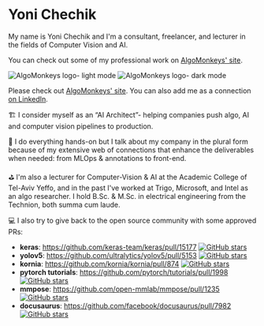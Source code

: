 # Yoni Chechik

My name is Yoni Chechik and I'm a consultant, freelancer, and lecturer in the fields of Computer Vision and AI.

You can check out some of my professional work on [AlgoMonkeys' site](http://www.algomonkeys.io).

![AlgoMonkeys logo- light mode](https://user-images.githubusercontent.com/16686924/190356138-03c07c74-c719-4be2-aeb6-1cf79d38fa9f.svg#gh-light-mode-only)
![AlgoMonkeys logo- dark mode](https://user-images.githubusercontent.com/16686924/190356929-3e0766f4-4f90-4da2-a346-edeec893a830.svg#gh-dark-mode-only)

Please check out [AlgoMonkeys' site](http://www.algomonkeys.io). You can also add me as a connection [on LinkedIn](https://www.linkedin.com/in/yoni-chechik/).

🏗️ I consider myself as an “AI Architect”- helping companies push algo, AI and computer vision pipelines to production.

💪 I do everything hands-on but I talk about my company in the plural form because of my extensive web of connections that enhance the deliverables when needed: from MLOps & annotations to front-end.

⛳ I'm also a lecturer for Computer-Vision & AI at the Academic College of Tel-Aviv Yeffo, and in the past I've worked at Trigo, Microsoft, and Intel as an algo researcher. I hold B.Sc. & M.Sc. in electrical engineering from the Technion, both summa cum laude.

💻 I also try to give back to the open source community with some approved PRs:

- **keras**: https://github.com/keras-team/keras/pull/15177 [![GitHub stars](https://badgen.net/github/stars/keras-team/keras)](https://GitHub.com/keras-team/keras/stargazers/)
- **yolov5**: https://github.com/ultralytics/yolov5/pull/5153 [![GitHub stars](https://badgen.net/github/stars/ultralytics/yolov5)](https://GitHub.com/ultralytics/yolov5/stargazers/)
- **kornia**: https://github.com/kornia/kornia/pull/874 [![GitHub stars](https://badgen.net/github/stars/kornia/kornia)](https://GitHub.com/kornia/kornia/stargazers/)
- **pytorch tutorials**: https://github.com/pytorch/tutorials/pull/1998 [![GitHub stars](https://badgen.net/github/stars/pytorch/tutorials)](https://GitHub.com/pytorch/tutorials/stargazers/)
- **mmpose**: https://github.com/open-mmlab/mmpose/pull/1235 [![GitHub stars](https://badgen.net/github/stars/open-mmlab/mmpose)](https://GitHub.com/open-mmlab/mmpose/stargazers/)
- **docusaurus**: https://github.com/facebook/docusaurus/pull/7982 [![GitHub stars](https://badgen.net/github/stars/facebook/docusaurus)](https://GitHub.com/facebook/docusaurus/stargazers/)
